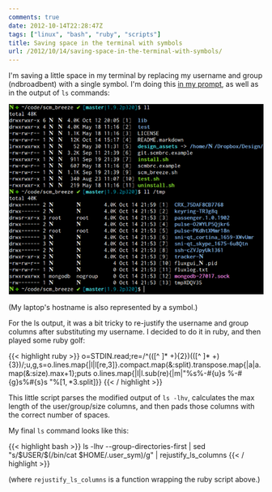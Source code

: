 ```yaml
---
comments: true
date: 2012-10-14T22:28:47Z
tags: ["linux", "bash", "ruby", "scripts"]
title: Saving space in the terminal with symbols
url: /2012/10/14/saving-space-in-the-terminal-with-symbols/
---
```


I'm saving a little space in my terminal by replacing my username and group (ndbroadbent) with a single symbol.
I'm doing this [in my prompt](https://github.com/ndbroadbent/dotfiles/blob/master/bashrc/prompt.sh#L64-66),
as well as in the output of `ls` commands:

<img src="/images/posts/2012/10/ls_with_symbols-resized-post.png" alt="ls and prompt with symbols" />

(My laptop's hostname is also represented by a symbol.)

For the ls output, it was a bit tricky to re-justify the username and group columns after substituting my username.
I decided to do it in ruby, and then played some ruby golf:

{{< highlight ruby >}}
o=STDIN.read;re=/^(([^ ]* +){2})(([^ ]* +){3})/;u,g,s=o.lines.map{|l|l[re,3]}.compact.map(&:split).transpose.map{|a|a.map(&:size).max+1};puts o.lines.map{|l|l.sub(re){|m|"%s%-#{u}s %-#{g}s%#{s}s "%[$1,*$3.split]}}
{{< / highlight >}}

This little script parses the modified output of `ls -lhv`, calculates the max length of the user/group/size columns, and then pads those columns with the correct number of spaces.

My final `ls` command looks like this:

{{< highlight bash >}}
ls -lhv --group-directories-first | sed \"s/$USER/\$(/bin/cat $HOME/.user_sym)/g\" | rejustify_ls_columns
{{< / highlight >}}

(where `rejustify_ls_columns` is a function wrapping the ruby script above.)
